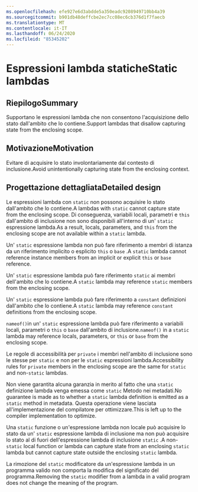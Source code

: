 ```yaml
---
ms.openlocfilehash: efe927e6d3abdde5a350eadc9208949710bb4a39
ms.sourcegitcommit: b901db48deffcbe2ec7cc08ec6cb376d1f7faecb
ms.translationtype: MT
ms.contentlocale: it-IT
ms.lasthandoff: 06/24/2020
ms.locfileid: "85345202"
---
```

# <a name="static-lambdas"></a><span data-ttu-id="58252-101">Espressioni lambda statiche</span><span class="sxs-lookup"><span data-stu-id="58252-101">Static lambdas</span></span>

## <a name="summary"></a><span data-ttu-id="58252-102">Riepilogo</span><span class="sxs-lookup"><span data-stu-id="58252-102">Summary</span></span>

<span data-ttu-id="58252-103">Supportano le espressioni lambda che non consentono l'acquisizione dello stato dall'ambito che lo contiene.</span><span class="sxs-lookup"><span data-stu-id="58252-103">Support lambdas that disallow capturing state from the enclosing scope.</span></span>

## <a name="motivation"></a><span data-ttu-id="58252-104">Motivazione</span><span class="sxs-lookup"><span data-stu-id="58252-104">Motivation</span></span>

<span data-ttu-id="58252-105">Evitare di acquisire lo stato involontariamente dal contesto di inclusione.</span><span class="sxs-lookup"><span data-stu-id="58252-105">Avoid unintentionally capturing state from the enclosing context.</span></span>

## <a name="detailed-design"></a><span data-ttu-id="58252-106">Progettazione dettagliata</span><span class="sxs-lookup"><span data-stu-id="58252-106">Detailed design</span></span>

<span data-ttu-id="58252-107">Le espressioni lambda con `static` non possono acquisire lo stato dall'ambito che lo contiene.</span><span class="sxs-lookup"><span data-stu-id="58252-107">A lambdas with `static` cannot capture state from the enclosing scope.</span></span>
<span data-ttu-id="58252-108">Di conseguenza, variabili locali, parametri e `this` dall'ambito di inclusione non sono disponibili all'interno di un' `static` espressione lambda.</span><span class="sxs-lookup"><span data-stu-id="58252-108">As a result, locals, parameters, and `this` from the enclosing scope are not available within a `static` lambda.</span></span>

<span data-ttu-id="58252-109">Un' `static` espressione lambda non può fare riferimento a membri di istanza da un riferimento implicito o esplicito `this` o `base` .</span><span class="sxs-lookup"><span data-stu-id="58252-109">A `static` lambda cannot reference instance members from an implicit or explicit `this` or `base` reference.</span></span>

<span data-ttu-id="58252-110">Un' `static` espressione lambda può fare riferimento `static` ai membri dell'ambito che lo contiene.</span><span class="sxs-lookup"><span data-stu-id="58252-110">A `static` lambda may reference `static` members from the enclosing scope.</span></span>

<span data-ttu-id="58252-111">Un' `static` espressione lambda può fare riferimento a `constant` definizioni dall'ambito che lo contiene.</span><span class="sxs-lookup"><span data-stu-id="58252-111">A `static` lambda may reference `constant` definitions from the enclosing scope.</span></span>

<span data-ttu-id="58252-112">`nameof()`in un' `static` espressione lambda può fare riferimento a variabili locali, parametri o `this` o `base` dall'ambito di inclusione.</span><span class="sxs-lookup"><span data-stu-id="58252-112">`nameof()` in a `static` lambda may reference locals, parameters, or `this` or `base` from the enclosing scope.</span></span>

<span data-ttu-id="58252-113">Le regole di accessibilità per `private` i membri nell'ambito di inclusione sono le stesse per `static` e non per le `static` espressioni lambda.</span><span class="sxs-lookup"><span data-stu-id="58252-113">Accessibility rules for `private` members in the enclosing scope are the same for `static` and non-`static` lambdas.</span></span>

<span data-ttu-id="58252-114">Non viene garantita alcuna garanzia in merito al fatto che una `static` definizione lambda venga emessa come `static` Metodo nei metadati.</span><span class="sxs-lookup"><span data-stu-id="58252-114">No guarantee is made as to whether a `static` lambda definition is emitted as a `static` method in metadata.</span></span> <span data-ttu-id="58252-115">Questa operazione viene lasciata all'implementazione del compilatore per ottimizzare.</span><span class="sxs-lookup"><span data-stu-id="58252-115">This is left up to the compiler implementation to optimize.</span></span>

<span data-ttu-id="58252-116">Una `static` funzione o un'espressione lambda non locale può acquisire lo stato da un' `static` espressione lambda di inclusione ma non può acquisire lo stato al di fuori dell'espressione lambda di inclusione `static` .</span><span class="sxs-lookup"><span data-stu-id="58252-116">A non-`static` local function or lambda can capture state from an enclosing `static` lambda but cannot capture state outside the enclosing `static` lambda.</span></span>

<span data-ttu-id="58252-117">La rimozione del `static` modificatore da un'espressione lambda in un programma valido non comporta la modifica del significato del programma.</span><span class="sxs-lookup"><span data-stu-id="58252-117">Removing the `static` modifier from a lambda in a valid program does not change the meaning of the program.</span></span>
